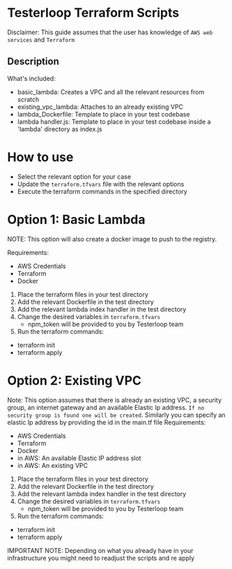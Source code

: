 # Testerloop Terraform Scripts

Disclaimer: This guide assumes that the user has knowledge of `AWS web services` and `Terraform`

## Description

What's included:

- basic_lambda: Creates a VPC and all the relevant resources from scratch
- existing_vpc_lambda: Attaches to an already existing VPC
- lambda_Dockerfile: Template to place in your test codebase
- lambda handler.js: Template to place in your test codebase inside a 'lambda' directory as index.js

# How to use

- Select the relevant option for your case
- Update the `terraform.tfvars` file with the relevant options
- Execute the terraform commands in the specified directory

# Option 1: Basic Lambda

NOTE: This option will also create a docker image to push to the registry.

Requirements:

- AWS Credentials
- Terraform
- Docker

1. Place the terraform files in your test directory
2. Add the relevant Dockerfile in the test directory
3. Add the relevant lambda index handler in the test directory
4. Change the desired variables in `terraform.tfvars`
   - npm_token will be provided to you by Testerloop team
5. Run the terraform commands:

- terraform init
- terraform apply

# Option 2: Existing VPC

Note: This option assumes that there is already an existing VPC, a security group, an internet gateway and an available Elastic Ip address. `If no security group is found one will be created`.
Similarly you can specify an elastic Ip address by providing the id in the main.tf file
Requirements:

- AWS Credentials
- Terraform
- Docker
- in AWS: An available Elastic IP address slot
- in AWS: An existing VPC

1. Place the terraform files in your test directory
2. Add the relevant Dockerfile in the test directory
3. Add the relevant lambda index handler in the test directory
4. Change the desired variables in `terraform.tfvars`
   - npm_token will be provided to you by Testerloop team
5. Run the terraform commands:

- terraform init
- terraform apply

IMPORTANT NOTE: Depending on what you already have in your infrastructure you might need to readjust the scripts and re apply
